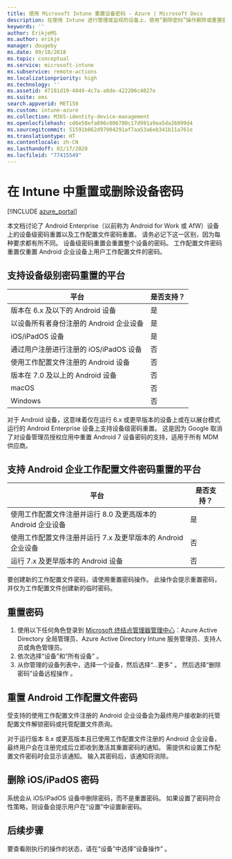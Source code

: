 ```yaml
---
title: 使用 Microsoft Intune 重置设备密码 - Azure | Microsoft Docs
description: 在使用 Intune 进行管理或监视的设备上，使用“删除密码”操作删除或重置密码。
keywords: ''
author: ErikjeMS
ms.author: erikje
manager: dougeby
ms.date: 09/18/2018
ms.topic: conceptual
ms.service: microsoft-intune
ms.subservice: remote-actions
ms.localizationpriority: high
ms.technology: ''
ms.assetid: 47181d19-4049-4c7a-a8de-422206c4027e
ms.suite: ems
search.appverid: MET150
ms.custom: intune-azure
ms.collection: M365-identity-device-management
ms.openlocfilehash: cd6e58efa096c006780c17d991a9ea5da26099d4
ms.sourcegitcommit: 51591b862d97904291af7aa53a6eb341b11a761e
ms.translationtype: HT
ms.contentlocale: zh-CN
ms.lasthandoff: 02/17/2020
ms.locfileid: "77415549"
---
```

# <a name="reset-or-remove-a-device-passcode-in-intune"></a>在 Intune 中重置或删除设备密码

[!INCLUDE [azure_portal](../includes/azure_portal.md)]

本文档讨论了 Android Enterprise（以前称为 Android for Work 或 AfW）设备上的设备级密码重置以及工作配置文件密码重置。 请务必记下这一区别，因为每种要求都有所不同。 设备级密码重置会重置整个设备的密码。 工作配置文件密码重置仅重置 Android 企业设备上用户工作配置文件的密码。

## <a name="supported-platforms-for-device-level-passcode-reset"></a>支持设备级别密码重置的平台

| 平台 | 是否支持？ |
| ---- | ---- |
| 版本在 6.x 及以下的 Android 设备 | 是 |
| 以设备所有者身份注册的 Android 企业设备 | 是 |
| iOS/iPadOS 设备 | 是 |
| 通过用户注册进行注册的 iOS/iPadOS 设备 | 否 |
| 使用工作配置文件注册的 Android 设备 | 否 |
| 版本在 7.0 及以上的 Android 设备 | 否 |
| macOS | 否 |
| Windows | 否 |

对于 Android 设备，这意味着仅在运行 6.x 或更早版本的设备上或在以展台模式运行的 Android Enterprise 设备上支持设备级密码重置。 这是因为 Google 取消了对设备管理员授权应用中重置 Android 7 设备密码的支持，适用于所有 MDM 供应商。

## <a name="supported-platforms-for-android-enterprise-work-profile-passcode-reset"></a>支持 Android 企业工作配置文件密码重置的平台

| 平台 | 是否支持？ |
| ---- | ---- |
| 使用工作配置文件注册并运行 8.0 及更高版本的 Android 企业设备 | 是 |
| 使用工作配置文件注册并运行 7.x 及更早版本的 Android 企业设备 | 否 |
| 运行 7.x 及更早版本的 Android 设备 | 否 |

要创建新的工作配置文件密码，请使用重置密码操作。 此操作会提示重置密码，并仅为工作配置文件创建新的临时密码。 

## <a name="reset-a-passcode"></a>重置密码


1. 使用以下任何角色登录到 [Microsoft 终结点管理器管理中心](https://go.microsoft.com/fwlink/?linkid=2109431)：Azure Active Directory 全局管理员、Azure Active Directory Intune 服务管理员、支持人员或角色管理员。
2. 依次选择“设备”和“所有设备”   。
3. 从你管理的设备列表中，选择一个设备，然后选择“...更多”  。 然后选择“删除密码”设备远程操作  。

## <a name="reset-android-work-profile-passcodes"></a>重置 Android 工作配置文件密码

受支持的使用工作配置文件注册的 Android 企业设备会为最终用户接收新的托管配置文件解锁密码或托管配置文件质询。

对于运行版本 8.x 或更高版本且已使用工作配置文件注册的 Android 企业设备，最终用户会在注册完成后立即收到激活其重置密码的通知。 需提供和设置工作配置文件密码时会显示该通知。 输入其密码后，该通知将消除。


## <a name="remove-iosipados-passcodes"></a>删除 iOS/iPadOS 密码

系统会从 iOS/iPadOS 设备中删除密码，而不是重置密码。 如果设置了密码符合性策略，则设备会提示用户在“设置”中设置新密码。

## <a name="next-steps"></a>后续步骤

要查看刚执行的操作的状态，请在“设备”中选择“设备操作”   。
